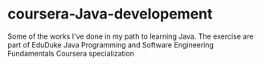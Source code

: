 # coursera-Java-developement
Some of the works I've done in my path to learning Java.  The exercise are part of EduDuke Java Programming and Software Engineering Fundamentals Coursera specialization
